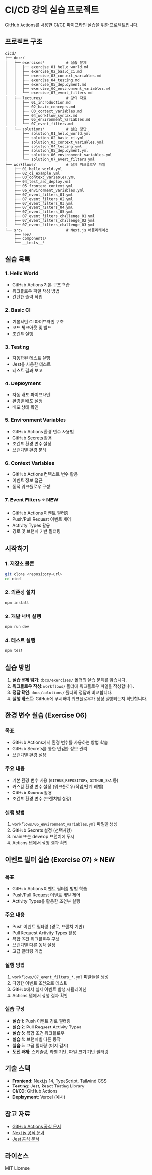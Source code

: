 # CI/CD 강의 실습 프로젝트

GitHub Actions를 사용한 CI/CD 파이프라인 실습을 위한 프로젝트입니다.

## 프로젝트 구조

```
cicd/
├── docs/
│   ├── exercises/          # 실습 문제
│   │   ├── exercise_01_hello_world.md
│   │   ├── exercise_02_basic_ci.md
│   │   ├── exercise_03_context_variables.md
│   │   ├── exercise_04_testing.md
│   │   ├── exercise_05_deployment.md
│   │   ├── exercise_06_environment_variables.md
│   │   └── exercise_07_event_filters.md
│   ├── lectures/           # 강의 자료
│   │   ├── 01_introduction.md
│   │   ├── 02_basic_concepts.md
│   │   ├── 03_context_variables.md
│   │   ├── 04_workflow_syntax.md
│   │   ├── 05_environment_variables.md
│   │   └── 07_event_filters.md
│   └── solutions/          # 실습 정답
│       ├── solution_01_hello_world.yml
│       ├── solution_02_basic_ci.yml
│       ├── solution_03_context_variables.yml
│       ├── solution_04_testing.yml
│       ├── solution_05_deployment.yml
│       ├── solution_06_environment_variables.yml
│       └── solution_07_event_filters.yml
├── workflows/              # 실제 워크플로우 파일
│   ├── 01_hello_world.yml
│   ├── 02_ci_example.yml
│   ├── 03_context_variables.yml
│   ├── 04_test_and_deploy.yml
│   ├── 05_frontend_context.yml
│   ├── 06_environment_variables.yml
│   ├── 07_event_filters_01.yml
│   ├── 07_event_filters_02.yml
│   ├── 07_event_filters_03.yml
│   ├── 07_event_filters_04.yml
│   ├── 07_event_filters_05.yml
│   ├── 07_event_filters_challenge_01.yml
│   ├── 07_event_filters_challenge_02.yml
│   └── 07_event_filters_challenge_03.yml
└── src/                    # Next.js 애플리케이션
    ├── app/
    ├── components/
    └── __tests__/
```

## 실습 목록

### 1. Hello World

- GitHub Actions 기본 구조 학습
- 워크플로우 파일 작성 방법
- 간단한 출력 작업

### 2. Basic CI

- 기본적인 CI 파이프라인 구축
- 코드 체크아웃 및 빌드
- 조건부 실행

### 3. Testing

- 자동화된 테스트 실행
- Jest를 사용한 테스트
- 테스트 결과 보고

### 4. Deployment

- 자동 배포 파이프라인
- 환경별 배포 설정
- 배포 상태 확인

### 5. Environment Variables

- GitHub Actions 환경 변수 사용법
- GitHub Secrets 활용
- 조건부 환경 변수 설정
- 브랜치별 환경 분리

### 6. Context Variables

- GitHub Actions 컨텍스트 변수 활용
- 이벤트 정보 접근
- 동적 워크플로우 구성

### 7. Event Filters ⭐ NEW

- GitHub Actions 이벤트 필터링
- Push/Pull Request 이벤트 제어
- Activity Types 활용
- 경로 및 브랜치 기반 필터링

## 시작하기

### 1. 저장소 클론

```bash
git clone <repository-url>
cd cicd
```

### 2. 의존성 설치

```bash
npm install
```

### 3. 개발 서버 실행

```bash
npm run dev
```

### 4. 테스트 실행

```bash
npm test
```

## 실습 방법

1. **실습 문제 읽기**: `docs/exercises/` 폴더의 실습 문제를 읽습니다.
2. **워크플로우 작성**: `workflows/` 폴더에 워크플로우 파일을 작성합니다.
3. **정답 확인**: `docs/solutions/` 폴더의 정답과 비교합니다.
4. **실행 테스트**: GitHub에 푸시하여 워크플로우가 정상 실행되는지 확인합니다.

## 환경 변수 실습 (Exercise 06)

### 목표

- GitHub Actions에서 환경 변수를 사용하는 방법 학습
- GitHub Secrets를 통한 민감한 정보 관리
- 브랜치별 환경 설정

### 주요 내용

- 기본 환경 변수 사용 (`GITHUB_REPOSITORY`, `GITHUB_SHA` 등)
- 커스텀 환경 변수 설정 (워크플로우/작업/단계 레벨)
- GitHub Secrets 활용
- 조건부 환경 변수 (브랜치별 설정)

### 실행 방법

1. `workflows/06_environment_variables.yml` 파일을 생성
2. GitHub Secrets 설정 (선택사항)
3. main 또는 develop 브랜치에 푸시
4. Actions 탭에서 실행 결과 확인

## 이벤트 필터 실습 (Exercise 07) ⭐ NEW

### 목표

- GitHub Actions 이벤트 필터링 방법 학습
- Push/Pull Request 이벤트 세밀 제어
- Activity Types를 활용한 조건부 실행

### 주요 내용

- Push 이벤트 필터링 (경로, 브랜치 기반)
- Pull Request Activity Types 활용
- 복합 조건 워크플로우 구성
- 브랜치별 다른 동작 설정
- 고급 필터링 기법

### 실행 방법

1. `workflows/07_event_filters_*.yml` 파일들을 생성
2. 다양한 이벤트 조건으로 테스트
3. GitHub에서 실제 이벤트 발생 시뮬레이션
4. Actions 탭에서 실행 결과 확인

### 실습 구성

- **실습 1**: Push 이벤트 경로 필터링
- **실습 2**: Pull Request Activity Types
- **실습 3**: 복합 조건 워크플로우
- **실습 4**: 브랜치별 다른 동작
- **실습 5**: 고급 필터링 (머지 감지)
- **도전 과제**: 스케줄링, 라벨 기반, 파일 크기 기반 필터링

## 기술 스택

- **Frontend**: Next.js 14, TypeScript, Tailwind CSS
- **Testing**: Jest, React Testing Library
- **CI/CD**: GitHub Actions
- **Deployment**: Vercel (예시)

## 참고 자료

- [GitHub Actions 공식 문서](https://docs.github.com/en/actions)
- [Next.js 공식 문서](https://nextjs.org/docs)
- [Jest 공식 문서](https://jestjs.io/docs/getting-started)

## 라이선스

MIT License
